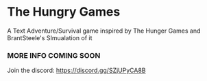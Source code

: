 # The Hungry Games
A Text Adventure/Survival game inspired by The Hunger Games and BrantSteele's SImualation of it

### MORE INFO COMING SOON
Join the discord: https://discord.gg/SZjUPyCA8B
